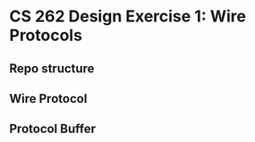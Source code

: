 # CS 262 Design Exercise 1: Wire Protocols


## Repo structure

## Wire Protocol


## Protocol Buffer